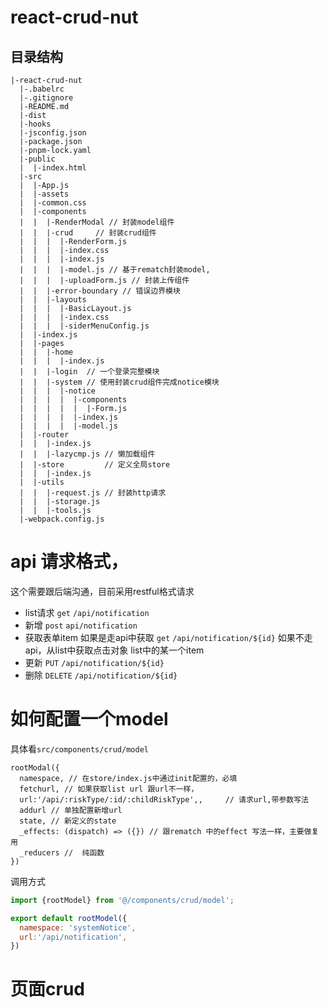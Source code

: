 # react-crud-nut
## 目录结构
```
|-react-crud-nut
  |-.babelrc
  |-.gitignore
  |-README.md
  |-dist
  |-hooks
  |-jsconfig.json
  |-package.json
  |-pnpm-lock.yaml
  |-public
  |  |-index.html
  |-src
  |  |-App.js
  |  |-assets
  |  |-common.css
  |  |-components
  |  |  |-RenderModal // 封装model组件
  |  |  |-crud     // 封装crud组件
  |  |  |  |-RenderForm.js
  |  |  |  |-index.css
  |  |  |  |-index.js
  |  |  |  |-model.js // 基于rematch封装model,
  |  |  |  |-uploadForm.js // 封装上传组件
  |  |  |-error-boundary // 错误边界模块
  |  |  |-layouts
  |  |  |  |-BasicLayout.js
  |  |  |  |-index.css
  |  |  |  |-siderMenuConfig.js
  |  |-index.js
  |  |-pages
  |  |  |-home
  |  |  |  |-index.js
  |  |  |-login  // 一个登录完整模块
  |  |  |-system // 使用封装crud组件完成notice模块
  |  |  |  |-notice
  |  |  |  |  |-components
  |  |  |  |  |  |-Form.js
  |  |  |  |  |-index.js
  |  |  |  |  |-model.js
  |  |-router  
  |  |  |-index.js
  |  |  |-lazycmp.js // 懒加载组件
  |  |-store         // 定义全局store
  |  |  |-index.js
  |  |-utils
  |  |  |-request.js // 封装http请求
  |  |  |-storage.js
  |  |  |-tools.js
  |-webpack.config.js
```
# api 请求格式，
这个需要跟后端沟通，目前采用restful格式请求

* list请求
`get`  `/api/notification`  
* 新增
`post` `api/notification`
* 获取表单item
如果是走api中获取 `get`  `/api/notification/${id}` 
如果不走api，从list中获取点击对象 list中的某一个item
* 更新
`PUT`  `/api/notification/${id}` 
* 删除
`DELETE`  `/api/notification/${id}` 

# 如何配置一个model
具体看`src/components/crud/model`
```
rootModal({
  namespace, // 在store/index.js中通过init配置的，必填
  fetchurl, // 如果获取list url 跟url不一样，
  url:'/api/:riskType/:id/:childRiskType',,     // 请求url,带参数写法
  addurl // 单独配置新增url
  state, // 新定义的state
  _effects: (dispatch) => ({}) // 跟rematch 中的effect 写法一样，主要做复用
  _reducers //  纯函数
})
```
调用方式
```js
import {rootModel} from '@/components/crud/model';

export default rootModel({
  namespace: 'systemNotice', 
  url:'/api/notification',
})

```
# 页面crud 
